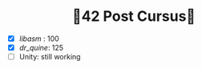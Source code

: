 <h1 align = 'center'>🏴42 Post Cursus🏴</h1>

- [x] *libasm* : 100 
- [x] *dr_quine*: 125
- [ ] Unity: still working 
